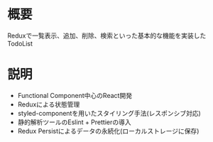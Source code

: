# 概要
Reduxで一覧表示、追加、削除、検索といった基本的な機能を実装したTodoList

# 説明
* Functional Component中心のReact開発  
* Reduxによる状態管理  
* styled-componentを用いたスタイリング手法(レスポンシブ対応)  
* 静的解析ツールのEslint + Prettierの導入  
* Redux Persistによるデータの永続化(ローカルストレージに保存)
